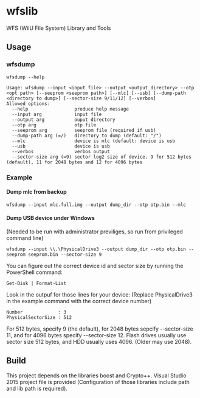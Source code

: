 # wfslib
WFS (WiiU File System) Library and Tools

## Usage

### wfsdump
```
wfsdump --help
```
```
Usage: wfsdump --input <input file> --output <output directory> --otp <opt path> [--seeprom <seeprom path>] [--mlc] [--usb] [--dump-path <directory to dump>] [--sector-size 9/11/12] [--verbos]
Allowed options:
  --help                 produce help message
  --input arg            input file
  --output arg           ouput directory
  --otp arg              otp file
  --seeprom arg          seeprom file (required if usb)
  --dump-path arg (=/)   directory to dump (default: "/")
  --mlc                  device is mlc (default: device is usb
  --usb                  device is usb
  --verbos               verbos output
  --sector-size arg (=9) sector log2 size of device. 9 for 512 bytes (default), 11 for 2048 bytes and 12 for 4096 bytes
```

### Example
#### Dump mlc from backup
```
wfsdump --input mlc.full.img --output dump_dir --otp otp.bin --mlc
```
#### Dump USB device under Windows
(Needed to be run with administrator previliges, so run from privileged command line)
```
wfsdump --input \\.\PhysicalDrive3 --output dump_dir --otp otp.bin --seeprom seeprom.bin --sector-size 9
```
You can figure out the correct device id and sector size by running the PowerShell command:
```
Get-Disk | Format-List
```
Look in the outpuf for those lines for your device: (Replace PhysicalDrive3 in the example command with the correct device number)
```
Number             : 3
PhysicalSectorSize : 512
```
For 512 bytes, specify 9 (the default), for 2048 bytes sepcify --sector-size 11, and for 4096 bytes specify --sector-size 12. Flash drives usually use sector size 512 bytes, and HDD usually uses 4096. (Older may use 2048).

## Build
This project depends on the libraries boost and Crypto++. Visual Studio 2015 project file is provided (Configuration of those libraries include path and lib path is required).
